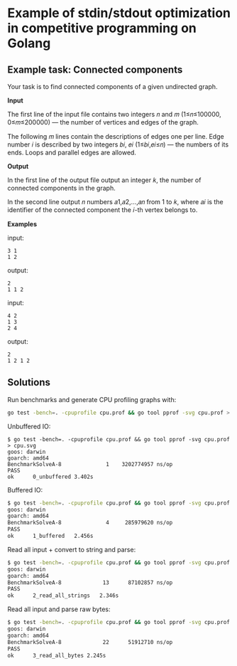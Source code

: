 # Example of stdin/stdout optimization in competitive programming on Golang

## Example task: Connected components

Your task is to find connected components of a given undirected graph.

**Input**

The first line of the input file contains two integers 𝑛 and 𝑚 (1≤𝑛≤100000, 0≤𝑚≤200000) — the number of vertices and edges of the graph.

The following 𝑚 lines contain the descriptions of edges one per line. Edge number 𝑖 is described by two integers 𝑏𝑖, 𝑒𝑖 (1≤𝑏𝑖,𝑒𝑖≤𝑛) — the numbers of its ends. Loops and parallel edges are allowed.

**Output**

In the first line of the output file output an integer 𝑘, the number of connected components in the graph.

In the second line output 𝑛 numbers 𝑎1,𝑎2,…,𝑎𝑛 from 1 to 𝑘, where 𝑎𝑖 is the identifier of the connected component the 𝑖-th vertex belongs to.

**Examples**

input:
```
3 1
1 2
```

output:
```
2
1 1 2
```

input:
```
4 2
1 3
2 4
```

output:
```
2
1 2 1 2
```

## Solutions

Run benchmarks and generate CPU profiling graphs with:
```sh
go test -bench=. -cpuprofile cpu.prof && go tool pprof -svg cpu.prof > cpu.svg
```

Unbuffered IO:
```
$ go test -bench=. -cpuprofile cpu.prof && go tool pprof -svg cpu.prof > cpu.svg
goos: darwin
goarch: amd64
BenchmarkSolveA-8              1    3202774957 ns/op
PASS
ok      0_unbuffered 3.402s
```

Buffered IO:
```sh
$ go test -bench=. -cpuprofile cpu.prof && go tool pprof -svg cpu.prof > cpu.svg
goos: darwin
goarch: amd64
BenchmarkSolveA-8              4     285979620 ns/op
PASS
ok      1_buffered   2.456s
```

Read all input + convert to string and parse:
```sh
$ go test -bench=. -cpuprofile cpu.prof && go tool pprof -svg cpu.prof > cpu.svg
goos: darwin
goarch: amd64
BenchmarkSolveA-8             13      87102857 ns/op
PASS
ok      2_read_all_strings   2.346s
```

Read all input and parse raw bytes:
```sh
$ go test -bench=. -cpuprofile cpu.prof && go tool pprof -svg cpu.prof > cpu.svg
goos: darwin
goarch: amd64
BenchmarkSolveA-8             22      51912710 ns/op
PASS
ok      3_read_all_bytes 2.245s
```
